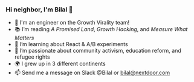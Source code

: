 ### Hi neighbor, I'm Bilal 👋
- 🚀 I'm an engineer on the Growth Virality team! 
- 📚 I’m reading *A Promised Land*, *Growth Hacking*, and *Measure What Matters*
- 🌱 I’m learning about React & A/B experiments
- 💚 I’m passionate about community activism, education reform, and refugee rights
- 🌍 I grew up in 3 different continents 
- 📫 Send me a message on Slack @Bilal or bilal@nextdoor.com
